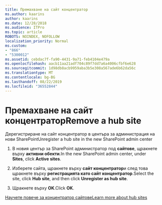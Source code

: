 ```yaml
---
title: Премахване на сайт концентратор
ms.author: kaarins
author: kaarins
ms.date: 12/28/2018
ms.audience: ITPro
ms.topic: article
ROBOTS: NOINDEX, NOFOLLOW
localization_priority: Normal
ms.custom:
- "866"
- "5300012"
ms.assetid: cebdac7f-fa90-4431-9a71-feb4104e479a
ms.openlocfilehash: aacb11aa21adf704c89f7dd7a6a4006cfbf6e628
ms.sourcegitcommit: 1d98db8acb9959aba3b5e308a567ade6b62da56c
ms.translationtype: MT
ms.contentlocale: bg-BG
ms.lasthandoff: 08/22/2019
ms.locfileid: "36552844"
---
```

# <a name="remove-a-hub-site"></a><span data-ttu-id="049c0-102">Премахване на сайт концентратор</span><span class="sxs-lookup"><span data-stu-id="049c0-102">Remove a hub site</span></span>

<span data-ttu-id="049c0-103">Дерегистриране на сайт концентратор в центъра за администрация на нови SharePoint</span><span class="sxs-lookup"><span data-stu-id="049c0-103">Unregister a hub site in the new SharePoint admin center</span></span>
  
1. <span data-ttu-id="049c0-104">В новия център за SharePoint администратор под **сайтове**, щракнете върху **активни обекти**.</span><span class="sxs-lookup"><span data-stu-id="049c0-104">In the new SharePoint admin center, under **Sites**, click **Active sites**.</span></span>

2. <span data-ttu-id="049c0-105">Изберете сайта, щракнете върху **сайт концентратор**и след това щракнете върху **регистрацията като сайт концентратор**.</span><span class="sxs-lookup"><span data-stu-id="049c0-105">Select the site, click **Hub site**, and then click **Unregister as hub site**.</span></span>

3. <span data-ttu-id="049c0-106">Щракнете върху **OK**.</span><span class="sxs-lookup"><span data-stu-id="049c0-106">Click **OK**.</span></span>

[<span data-ttu-id="049c0-107">Научете повече за концентратор сайтове</span><span class="sxs-lookup"><span data-stu-id="049c0-107">Learn more about hub sites</span></span>](https://support.office.com/article/what-is-a-sharepoint-hub-site-fe26ae84-14b7-45b6-a6d1-948b3966427f?ui=en-US&amp;rs=en-US&amp;ad=US)
  